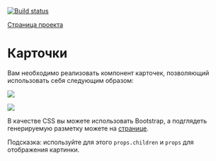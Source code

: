 [![Build status](https://ci.appveyor.com/api/projects/status/4ouqgnxrpy8iiwu2?svg=true)](https://ci.appveyor.com/project/Gto1103/ra-forms-steps)

[Страница проекта](https://gto1103.github.io/ra-forms-steps/)

# Карточки

Вам необходимо реализовать компонент карточек, позволяющий использовать себя следующим образом:

![](https://github.com/netology-code/ra16-homeworks/raw/master/composition/cards/assets/card1.png)

![](https://github.com/netology-code/ra16-homeworks/raw/master/composition/cards/assets/card2.png)

В качестве CSS вы можете использовать Bootstrap, а подглядеть генерируемую разметку можете на [странице](https://getbootstrap.com/docs/4.3/components/card/).

Подсказка: используйте для этого `props.children` и `props` для отображения картинки.
